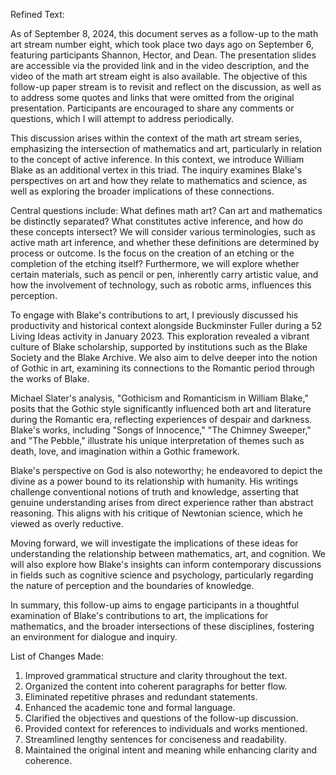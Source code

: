 Refined Text:

As of September 8, 2024, this document serves as a follow-up to the math art stream number eight, which took place two days ago on September 6, featuring participants Shannon, Hector, and Dean. The presentation slides are accessible via the provided link and in the video description, and the video of the math art stream eight is also available. The objective of this follow-up paper stream is to revisit and reflect on the discussion, as well as to address some quotes and links that were omitted from the original presentation. Participants are encouraged to share any comments or questions, which I will attempt to address periodically.

This discussion arises within the context of the math art stream series, emphasizing the intersection of mathematics and art, particularly in relation to the concept of active inference. In this context, we introduce William Blake as an additional vertex in this triad. The inquiry examines Blake's perspectives on art and how they relate to mathematics and science, as well as exploring the broader implications of these connections.

Central questions include: What defines math art? Can art and mathematics be distinctly separated? What constitutes active inference, and how do these concepts intersect? We will consider various terminologies, such as active math art inference, and whether these definitions are determined by process or outcome. Is the focus on the creation of an etching or the completion of the etching itself? Furthermore, we will explore whether certain materials, such as pencil or pen, inherently carry artistic value, and how the involvement of technology, such as robotic arms, influences this perception.

To engage with Blake's contributions to art, I previously discussed his productivity and historical context alongside Buckminster Fuller during a 52 Living Ideas activity in January 2023. This exploration revealed a vibrant culture of Blake scholarship, supported by institutions such as the Blake Society and the Blake Archive. We also aim to delve deeper into the notion of Gothic in art, examining its connections to the Romantic period through the works of Blake.

Michael Slater's analysis, "Gothicism and Romanticism in William Blake," posits that the Gothic style significantly influenced both art and literature during the Romantic era, reflecting experiences of despair and darkness. Blake's works, including "Songs of Innocence," "The Chimney Sweeper," and "The Pebble," illustrate his unique interpretation of themes such as death, love, and imagination within a Gothic framework.

Blake's perspective on God is also noteworthy; he endeavored to depict the divine as a power bound to its relationship with humanity. His writings challenge conventional notions of truth and knowledge, asserting that genuine understanding arises from direct experience rather than abstract reasoning. This aligns with his critique of Newtonian science, which he viewed as overly reductive.

Moving forward, we will investigate the implications of these ideas for understanding the relationship between mathematics, art, and cognition. We will also explore how Blake's insights can inform contemporary discussions in fields such as cognitive science and psychology, particularly regarding the nature of perception and the boundaries of knowledge.

In summary, this follow-up aims to engage participants in a thoughtful examination of Blake's contributions to art, the implications for mathematics, and the broader intersections of these disciplines, fostering an environment for dialogue and inquiry.

List of Changes Made:

1. Improved grammatical structure and clarity throughout the text.
2. Organized the content into coherent paragraphs for better flow.
3. Eliminated repetitive phrases and redundant statements.
4. Enhanced the academic tone and formal language.
5. Clarified the objectives and questions of the follow-up discussion.
6. Provided context for references to individuals and works mentioned.
7. Streamlined lengthy sentences for conciseness and readability.
8. Maintained the original intent and meaning while enhancing clarity and coherence.
